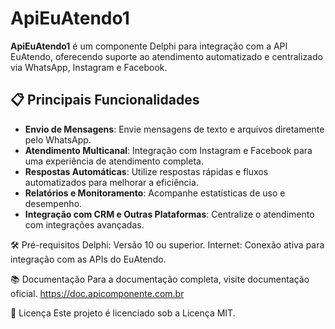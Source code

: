 # ApiEuAtendo1

**ApiEuAtendo1** é um componente Delphi para integração com a API EuAtendo, oferecendo suporte ao atendimento automatizado e centralizado via WhatsApp, Instagram e Facebook.

## 📋 Principais Funcionalidades
- **Envio de Mensagens**: Envie mensagens de texto e arquivos diretamente pelo WhatsApp.
- **Atendimento Multicanal**: Integração com Instagram e Facebook para uma experiência de atendimento completa.
- **Respostas Automáticas**: Utilize respostas rápidas e fluxos automatizados para melhorar a eficiência.
- **Relatórios e Monitoramento**: Acompanhe estatísticas de uso e desempenho.
- **Integração com CRM e Outras Plataformas**: Centralize o atendimento com integrações avançadas.

🛠 Pré-requisitos
Delphi: Versão 10 ou superior.
Internet: Conexão ativa para integração com as APIs do EuAtendo.

📚 Documentação
Para a documentação completa, visite documentação oficial. https://doc.apicomponente.com.br

📝 Licença
Este projeto é licenciado sob a Licença MIT.
